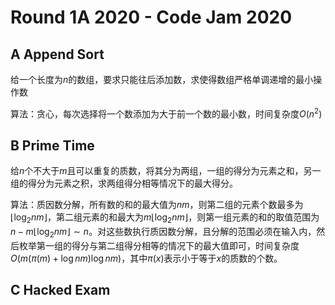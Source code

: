 # Round 1A 2020 - Code Jam 2020

## A Append Sort

给一个长度为$n$的数组，要求只能往后添加数，求使得数组严格单调递增的最小操作数

算法：贪心，每次选择将一个数添加为大于前一个数的最小数，时间复杂度$O(n^2)$

## B Prime Time

给$n$个不大于$m$且可以重复的质数，将其分为两组，一组的得分为元素之和，另一组的得分为元素之积，求两组得分相等情况下的最大得分。

算法：质因数分解，所有数的和的最大值为$nm$，则第二组的元素个数最多为$\lfloor \log_2 nm \rfloor$，第二组元素的和最大为$m \lfloor \log_2 nm \rfloor$，则第一组元素的和的取值范围为$n - m \lfloor \log_2 nm \rfloor \sim n$。对这些数执行质因数分解，且分解的范围必须在输入内，然后枚举第一组的得分与第二组得分相等的情况下的最大值即可，时间复杂度$O(m (\pi(m) + \log nm) \log nm)$，其中$\pi(x)$表示小于等于$x$的质数的个数。

## C Hacked Exam
